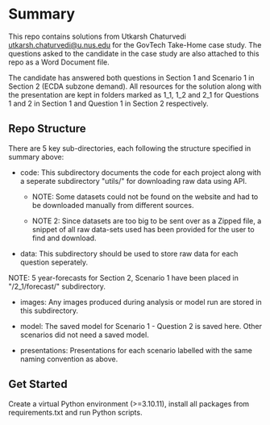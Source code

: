 # Summary

This repo contains solutions from Utkarsh Chaturvedi <utkarsh.chaturvedi@u.nus.edu> for the GovTech Take-Home case study. The questions asked to the candidate in the case study are also attached to this repo as a Word Document file.

The candidate has answered both questions in Section 1 and Scenario 1 in Section 2 (ECDA subzone demand). All resources for the solution along with the presentation are kept in folders marked as 1_1, 1_2 and 2_1 for Questions 1 and 2 in Section 1 and Question 1 in Section 2 respectively.

## Repo Structure
There are 5 key sub-directories, each following the structure specified in summary above:

* code: This subdirectory documents the code for each project along with a seperate subdirectory "utils/" for downloading raw data using API.

  * NOTE: Some datasets could not be found on the website and had to be downloaded manually from different sources.

  * NOTE 2: Since datasets are too big to be sent over as a Zipped file, a snippet of all raw data-sets used has been provided for the user to find and download.

* data: This subdirectory should be used to store raw data for each question seperately.

NOTE: 5 year-forecasts for Section 2, Scenario 1 have been placed in "/2_1/forecast/" subdirectory.

* images: Any images produced during analysis or model run are stored in this subdirectory.

* model: The saved model for Scenario 1 - Question 2 is saved here. Other scenarios did not need a saved model.

* presentations: Presentations for each scenario labelled with the same naming convention as above.

## Get Started
Create a virtual Python environment (>=3.10.11), install all packages from requirements.txt and run Python scripts.
